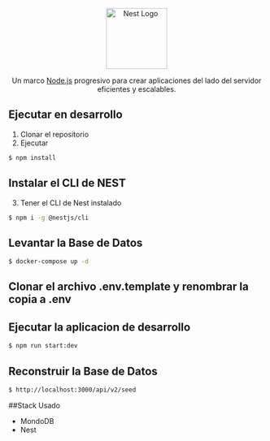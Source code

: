 <p align="center">
  <a href="http://nestjs.com/" target="blank"><img src="https://nestjs.com/img/logo-small.svg" width="120" alt="Nest Logo" /></a>
</p>

[circleci-image]: https://img.shields.io/circleci/build/github/nestjs/nest/master?token=abc123def456
[circleci-url]: https://circleci.com/gh/nestjs/nest

<p align="center">Un marco <a href="http://nodejs.org" target="_blank">Node.js</a> progresivo para crear aplicaciones del lado del servidor eficientes y escalables.</p>
    <p align="center">

## Ejecutar en desarrollo

1. Clonar el repositorio
2. Ejecutar

```bash
$ npm install
```

## Instalar el CLI de NEST

3. Tener el CLI de Nest instalado

```bash
$ npm i -g @nestjs/cli
```

## Levantar la Base de Datos

```bash
$ docker-compose up -d
```

## Clonar el archivo **.env.template** y renombrar la copia a **.env**

## Ejecutar la aplicacion de desarrollo

```bash
$ npm run start:dev

```

## Reconstruir la Base de Datos

```bash
$ http://localhost:3000/api/v2/seed
```

##Stack Usado

- MondoDB
- Nest
